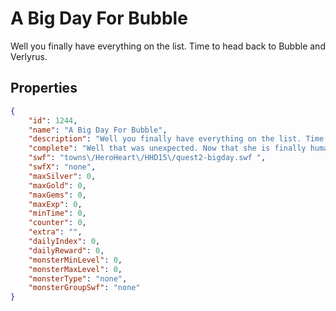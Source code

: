 # A Big Day For Bubble

Well you finally have everything on the list. Time to head back to Bubble and Verlyrus.

## Properties

```json
{
    "id": 1244,
    "name": "A Big Day For Bubble",
    "description": "Well you finally have everything on the list. Time to head back to Bubble and Verlyrus.",
    "complete": "Well that was unexpected. Now that she is finally human again I wonder what that will mean for Mogloween this year. Sorry that you have to deliver more Snuggle-Grams though. Happy Hero Heart Day!",
    "swf": "towns\/HeroHeart\/HHD15\/quest2-bigday.swf ",
    "swfX": "none",
    "maxSilver": 0,
    "maxGold": 0,
    "maxGems": 0,
    "maxExp": 0,
    "minTime": 0,
    "counter": 0,
    "extra": "",
    "dailyIndex": 0,
    "dailyReward": 0,
    "monsterMinLevel": 0,
    "monsterMaxLevel": 0,
    "monsterType": "none",
    "monsterGroupSwf": "none"
}
```

